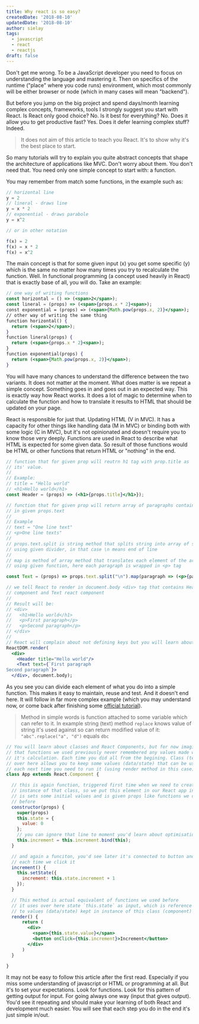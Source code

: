 ```yaml
---
title: Why react is so easy?
createdDate: '2018-08-10'
updatedDate: '2018-08-10'
author: sielay
tags:
  - javascript
  - react
  - reactjs
draft: false
---
```


Don't get me wrong. To be a JavaScript developer you need to focus on understanding the language and mastering it. Then on specifics of the runtime ("place" where you code runs) environment, which most commonly will be either browser or node (which in many cases will mean "backend").

But before you jump on the big project and spend days/month learning complex concepts, frameworks, tools I strongly suggest you start with React. Is React only good choice? No. Is it best for everything? No. Does it allow you to get productive fast? Yes. Does it defer learning complex stuff? Indeed.

> It does not aim of this article to teach you React. It's to show why it's the best place to start.

So many tutorials will try to explain you quite abstract concepts that shape the architecture of applications like MVC. Don't worry about them. You don't need that. You need only one simple concept to start with: a function.

You may remember from match some functions, in the example such as:

```javascript
// horizontal line
y = 2
// lineral - draws line
y = x * 2
// exponential - draws parabole
y = x^2

// or in other notation

f(x) = 2
f(x) = x * 2
f(x) = x^2
```

The main concept is that for some given input (x) you get some specific (y) which is the same no matter how many times you try to recalculate the function. Well. In functional programming (a concept used heavily in React) that is exactly base of all, you will do. Take an example:

```jsx
// one way of writing functions
const horizontal = () => (<span>2</span>);
const lineral = (props) => (<span>{props.x * 2}<span>);
const exponential = (props) => (<span>{Math.pow(props.x, 2)}</span>);
// other way of writing the same thing
function horizontal() {
  return (<span>2</span>);
}
function lineral(props) {
  return (<span>{props.x * 2}<span>);
}
function exponential(props) {
  return (<span>{Math.pow(props.x, 2)}</span>);
}
```

You will have many chances to understand the difference between the two variants. It does not matter at the moment. What does matter is we repeat a simple concept. Something goes in and goes out in an expected way. This is exactly way how React works. It does a lot of magic to determine when to calculate the function and how to translate it results to HTML that should be updated on your page.

React is responsible for just that. Updating HTML (V in MVC). It has a capacity for other things like handling data (M in MVC) or binding both with some logic (C in MVC), but it's not opinionated and doesn't require you to know those very deeply. Functions are used in React to describe what HTML is expected for some given data. So result of those functions would be HTML or other functions that return HTML or "nothing" in the end.

```jsx
// function that for given prop will reutrn h1 tag with prop.title as
// its' value.
//
// Example:
// title = "Hello world"
// <h1>Hello world</h1>
const Header = (props) => (<h1>{props.title}</h1>});

// function that for given prop will return array of paragraphs containg each line
// in given props.text
//
// Example
// text = "One line text"
// <p>One line texts"
//
// props.text.split is string method that splits string into array of strings
// using given divider, in that case \n means end of line
//
// map is method of array method that translates each element of the array
// using given function, here each paragraph is wrapped in <p> tag

const Text = (props) => props.text.split("\n").map(paragraph => (<p>{paragraph}</p>));

// we tell React to render in document.body <div> tag that contains Header React
// component and Text react component
//
// Result will be:
// <div>
//   <h1>Hello world</h1>
//   <p>First paragraph</p>
//   <p>Second paragraph</p>
// </div>
//
// React will complain about not defining keys but you will learn about it later
ReactDOM.render(
  <div>
    <Header title="Hello world"/>
    <Text text={`First paragraph
Second paragraph`}>
  </div>, document.body);
```

As you see you can divide each element of what you do into a simple function. This makes it easy to maintain, reuse and test. And it doesn't end here. It will follow in far more complex example (which you may understand now, or come back after finishing some [official tutorial](https://reactjs.org/tutorial/tutorial.html)).

> Method in simple words is function attached to some variable which can refer to it. In example
> string (text) method `replace` knows value of string it's used against so can return modified
> value of it: `"abc".replace("a", "d")` equals `dbc`

```jsx
// You will learn about classes and React Components, but for now imagine
// that functions we used previously never remembered any values made while
// it's calculation. Each time you did all from the begining. Class (template)
// over here allows you to keep some values (data/state) that can be used
// each next time you need to run it (using render method in this case)
class App extends React.Component {

  // this is again function, triggered first time when we need to create
  // instance of that class, so we put this element in our React app in example
  // is sets some initial values and is given props like functions we discused
  // before
  constructor(props) {
    super(props)
    this.state = {
      value: 0
    };
    // you can ignore that line to moment you'd learn about optimisation
    this.increment = this.increment.bind(this);
  }

  // and again a funciton, you'd see later it's connected to button and triggered
  // each time we click it
  increment() {
    this.setState({
      increment: this.state.increment + 1
    });
  }

  // This method is actual equivalent of functions we used before
  // it uses over here state `this.state` as input, which is reference
  // to values (data/state) kept in instance of this class (component)
  render() {
      return (
        <div>
          <span>{this.state.value}</span>
          <button onClick={this.increment}>Increment</button>
        </div>
      )
  }

}
```

It may not be easy to follow this article after the first read. Especially if you miss some understanding of javascript or HTML or programming at all. But it's to set your expectations. Look for functions. Look for this pattern of getting output for input. For going always one way (input that gives output). You'd see it repeating and should make your learning of both React and development much easier. You will see that each step you do in the end it's just simple in/out.
